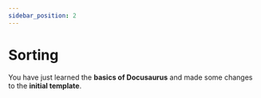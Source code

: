 ```yaml
---
sidebar_position: 2
---
```


# Sorting

You have just learned the **basics of Docusaurus** and made some changes to the 
**initial template**.
